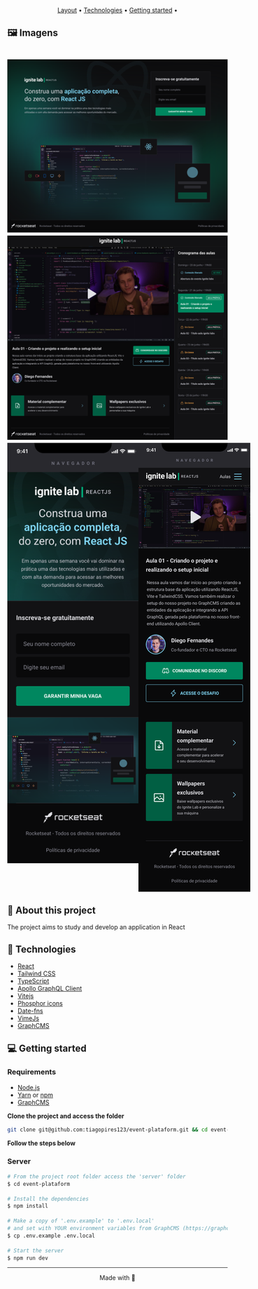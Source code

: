 <p align="center">
  <a href="#-layout">Layout</a> •
  <a href="#-technologies">Technologies</a> •
  <a href="#-getting-started">Getting started</a> •
</p>

## :framed_picture: Imagens ##

<h1 align="center">
    <img alt = "Web app" src = ".github/Login-Desktop.png" width = "700px" />
    <img alt = "Web app" src = ".github/Plataforma-Desktop.png" width = "700px" />
    <div style="display: flex; align-items: flex-start; justify-content: space-evenly;">
      <img alt = "Web app" src = ".github/Login-mobile.png" width = "300px" />
      <img alt = "Web app" src = ".github/Login-mobile2.png" width = "300px" />
    </div>
</h1>

## 🔖 About this project

The project aims to study and develop an application in React

## 🚀 Technologies

- [React](https://reactjs.org/)
- [Tailwind CSS](https://tailwindcss.com/)
- [TypeScript](https://www.typescriptlang.org/)
- [Apollo GraphQL Client](https://www.apollographql.com/docs/react/)
- [Vitejs](https://vitejs.dev/)
- [Phosphor icons](https://phosphoricons.com/)
- [Date-fns](https://date-fns.org/)
- [VimeJs](https://vimejs.com/getting-started/installation)
- [GraphCMS](https://graphcms.com/)

## 💻 Getting started

### Requirements

- [Node.js](https://nodejs.org/en/)
- [Yarn](https://classic.yarnpkg.com/) or [npm](https://www.npmjs.com/package/npm)
- [GraphCMS](https://graphcms.com/)

**Clone the project and access the folder**

```bash
git clone git@github.com:tiagopires123/event-plataform.git && cd event-plataform
```

**Follow the steps below**

### Server

```bash
# From the project root folder access the 'server' folder
$ cd event-plataform

# Install the dependencies
$ npm install

# Make a copy of '.env.example' to '.env.local'
# and set with YOUR environment variables from GraphCMS (https://graphcms.com/).
$ cp .env.example .env.local

# Start the server
$ npm run dev
```

---

<p align="center">
  Made with 💜
</p>


<!-- 
Step by

1. npm i tailwindcss postcss autoprefixer -D
2. npx tailwindcss init -p
3. dentro de tailwind.config.js -> './src/**/*.tsx' arquivos que terão estilização do tailwind
4. definir styles/global.css @tailwind base; @tailwind components @tailwind utilities;
5. instalar extensões graphQL, Tailwind CSS, PostCSS
6. Clonar graphcms com os atributos ja criados https://rseat.in/lab-graphcms
7. npm i @apollo/client graphql
8. add extend custom colors tailwind.config.js
9. add fontFamily extend Roboto em tailwind.config.js e index.html
10. npm i phosphor-react
11. npm i date-fns
12. npm i @vime/core @vime/react --force ('force' biblioteca não compatível com a feature de stream SSR do react 18)
13. npm i react-router-dom

// CMS = Content Management System
// Traz tanto o painel de ADMIN tanto quanto a parte visual do front-end (temas)
// Headless CMS (GraphCMS): Painle de ADMIN (Dados fornecidos através de uma API REST ou GraphQL)
// React que consome essa api do CMS

-->